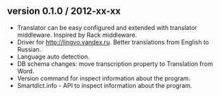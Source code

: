 ## version 0.1.0 / 2012-xx-xx

* Translator can be easy configured and extended with translator middleware. Inspired by Rack middleware.
* Driver for http://lingvo.yandex.ru. Better translations from English to Russian.
* Language auto detection.
* DB schema changes: move transcription property to Translation from Word.
* Version command for inspect information about the program.
* Smartdict.info - API to inspect information about the program.
